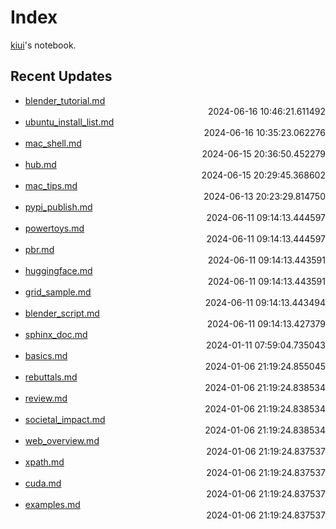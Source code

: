 
# Index

[kiui](https://kiui.moe/)'s notebook.

## Recent Updates
- [blender_tutorial.md](blender\blender_tutorial/) <div style="text-align: right">2024-06-16 10:46:21.611492</div>
- [ubuntu_install_list.md](linux\ubuntu_install_list/) <div style="text-align: right">2024-06-16 10:35:23.062276</div>
- [mac_shell.md](mac\mac_shell/) <div style="text-align: right">2024-06-15 20:36:50.452279</div>
- [hub.md](docker\hub/) <div style="text-align: right">2024-06-15 20:29:45.368602</div>
- [mac_tips.md](mac\mac_tips/) <div style="text-align: right">2024-06-13 20:23:29.814750</div>
- [pypi_publish.md](python\pypi_publish/) <div style="text-align: right">2024-06-11 09:14:13.444597</div>
- [powertoys.md](windows\powertoys/) <div style="text-align: right">2024-06-11 09:14:13.444597</div>
- [pbr.md](graphics\pbr/) <div style="text-align: right">2024-06-11 09:14:13.443591</div>
- [huggingface.md](python\huggingface/) <div style="text-align: right">2024-06-11 09:14:13.443591</div>
- [grid_sample.md](deeplearning\grid_sample/) <div style="text-align: right">2024-06-11 09:14:13.443494</div>
- [blender_script.md](blender\blender_script/) <div style="text-align: right">2024-06-11 09:14:13.427379</div>
- [sphinx_doc.md](python\sphinx_doc/) <div style="text-align: right">2024-01-11 07:59:04.735043</div>
- [basics.md](godot\basics/) <div style="text-align: right">2024-01-06 21:19:24.855045</div>
- [rebuttals.md](writings\rebuttals/) <div style="text-align: right">2024-01-06 21:19:24.838534</div>
- [review.md](writings\review/) <div style="text-align: right">2024-01-06 21:19:24.838534</div>
- [societal_impact.md](writings\societal_impact/) <div style="text-align: right">2024-01-06 21:19:24.838534</div>
- [web_overview.md](web\web_overview/) <div style="text-align: right">2024-01-06 21:19:24.837537</div>
- [xpath.md](web\scrape\xpath/) <div style="text-align: right">2024-01-06 21:19:24.837537</div>
- [cuda.md](windows\cuda/) <div style="text-align: right">2024-01-06 21:19:24.837537</div>
- [examples.md](writings\examples/) <div style="text-align: right">2024-01-06 21:19:24.837537</div>
